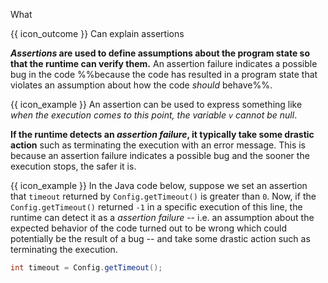 <span id="title">What</span>

<span id="prereqs"></span>

<span id="outcomes">{{ icon_outcome }} Can explain assertions</span>

<div id="body">

**_Assertions_ are used to define assumptions about the program state so that the runtime can verify them.** An assertion failure indicates a possible bug in the code %%because the code has resulted in a program state that violates an assumption about how the code _should_ behave%%.

<tip-box> 

{{ icon_example }} An assertion can be used to express something like _when the execution comes to this point, the variable `v` cannot be null_. 

</tip-box>
 
**If the runtime detects an _assertion failure_, it typically take some drastic action** such as terminating the execution with an error message. This is because an assertion failure indicates a possible bug and the sooner the execution stops, the safer it is.

<tip-box>

{{ icon_example }} In the Java code below, suppose we set an assertion that `timeout` returned by `Config.getTimeout()` is greater than `0`. Now, if the `Config.getTimeout()` returned `-1` in a specific execution of this line, the runtime can detect it as a _assertion failure_ -- i.e. an assumption about the expected behavior of the code turned out to be wrong which could potentially be the result of a bug -- and take some drastic action such as terminating the execution.

```java
int timeout = Config.getTimeout(); 
```

</tip-box>

</div>

<div id="extras">
</div>
